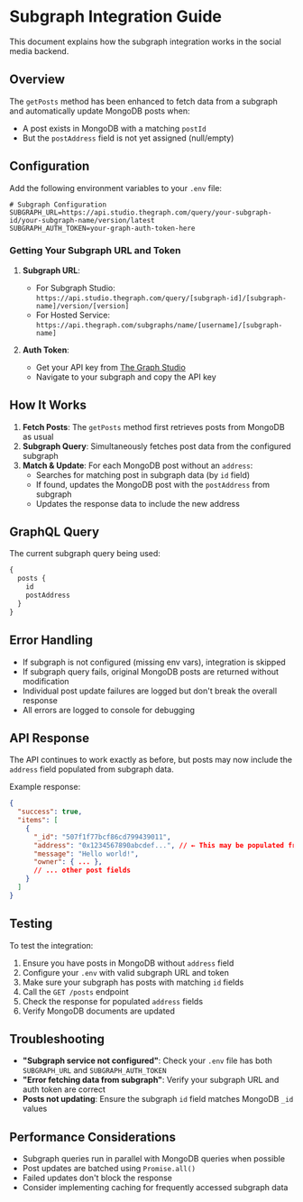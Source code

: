# Subgraph Integration Guide

This document explains how the subgraph integration works in the social media backend.

## Overview

The `getPosts` method has been enhanced to fetch data from a subgraph and automatically update MongoDB posts when:
- A post exists in MongoDB with a matching `postId` 
- But the `postAddress` field is not yet assigned (null/empty)

## Configuration

Add the following environment variables to your `.env` file:

```env
# Subgraph Configuration
SUBGRAPH_URL=https://api.studio.thegraph.com/query/your-subgraph-id/your-subgraph-name/version/latest
SUBGRAPH_AUTH_TOKEN=your-graph-auth-token-here
```

### Getting Your Subgraph URL and Token

1. **Subgraph URL**: 
   - For Subgraph Studio: `https://api.studio.thegraph.com/query/[subgraph-id]/[subgraph-name]/version/[version]`
   - For Hosted Service: `https://api.thegraph.com/subgraphs/name/[username]/[subgraph-name]`

2. **Auth Token**: 
   - Get your API key from [The Graph Studio](https://thegraph.com/studio/)
   - Navigate to your subgraph and copy the API key

## How It Works

1. **Fetch Posts**: The `getPosts` method first retrieves posts from MongoDB as usual
2. **Subgraph Query**: Simultaneously fetches post data from the configured subgraph
3. **Match & Update**: For each MongoDB post without an `address`:
   - Searches for matching post in subgraph data (by `id` field)
   - If found, updates the MongoDB post with the `postAddress` from subgraph
   - Updates the response data to include the new address

## GraphQL Query

The current subgraph query being used:

```graphql
{
  posts {
    id
    postAddress
  }
}
```

## Error Handling

- If subgraph is not configured (missing env vars), integration is skipped
- If subgraph query fails, original MongoDB posts are returned without modification
- Individual post update failures are logged but don't break the overall response
- All errors are logged to console for debugging

## API Response

The API continues to work exactly as before, but posts may now include the `address` field populated from subgraph data.

Example response:
```json
{
  "success": true,
  "items": [
    {
      "_id": "507f1f77bcf86cd799439011",
      "address": "0x1234567890abcdef...", // ← This may be populated from subgraph
      "message": "Hello world!",
      "owner": { ... },
      // ... other post fields
    }
  ]
}
```

## Testing

To test the integration:

1. Ensure you have posts in MongoDB without `address` field
2. Configure your `.env` with valid subgraph URL and token
3. Make sure your subgraph has posts with matching `id` fields
4. Call the `GET /posts` endpoint
5. Check the response for populated `address` fields
6. Verify MongoDB documents are updated

## Troubleshooting

- **"Subgraph service not configured"**: Check your `.env` file has both `SUBGRAPH_URL` and `SUBGRAPH_AUTH_TOKEN`
- **"Error fetching data from subgraph"**: Verify your subgraph URL and auth token are correct
- **Posts not updating**: Ensure the subgraph `id` field matches MongoDB `_id` values

## Performance Considerations

- Subgraph queries run in parallel with MongoDB queries when possible
- Post updates are batched using `Promise.all()`
- Failed updates don't block the response
- Consider implementing caching for frequently accessed subgraph data

